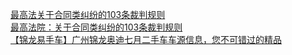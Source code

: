   
[最高法关于合同类纠纷的103条裁判规则](http://www.dianyue.me/archives/848/a3vi0i6eqo0uyx5i/)  
[最高法院：关于合同类纠纷的103条裁判规则](http://www.dianyue.me/archives/422/dsafin7akvx0a346/)  
[【锦龙易手车】广州锦龙奥迪七月二手车车源信息，您不可错过的精品](http://www.dianyue.me/archives/724/gq5kgf8s5drtztmk/)